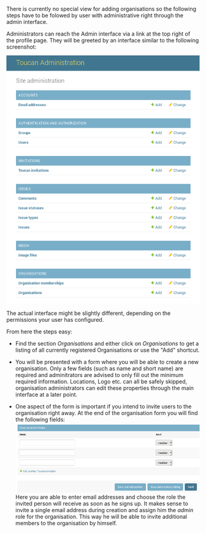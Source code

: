 There is currently no special view for adding organisations so the following steps
have to be folowed by user with administrative right through the admin interface.

Administrators can reach the Admin interface via a link at the top right of
the profile page. They will be greeted by an interface similar to the following screenshot:

![admin overview](../screenshots/admin_overview.png)

The actual interface might be slightly different, depending on the permissions
your user has configured.

From here the steps easy:

- Find the section _Organisations_ and either click on _Organisations_ to
  get a listing of all currently registered Organisations or use the "Add" shortcut.

- You will be presented with a form where you will be able to create a new organisation.
  Only a few fields (such as name and short name) are required and adminitrators are
  advised to only fill out the minimum required information.
  Locations, Logo etc. can all be safely skipped, organisation administrators can edit
  these properties through the main interface at a later point.

- One aspect of the form is important if you intend to invite users to the
  organisation right away. At the end of the organisation form you will find the following fields:
  ![admin inline invitations](../screenshots/admin_invitations.png)
  Here you are able to enter email addresses and choose the role the invited person will receive as
  soon as he signs up. It makes sense to invite a single email address during creation and assign
  him the _admin_ role for the organisation. This way he will be able to invite additional members
  to the organisation by himself.
